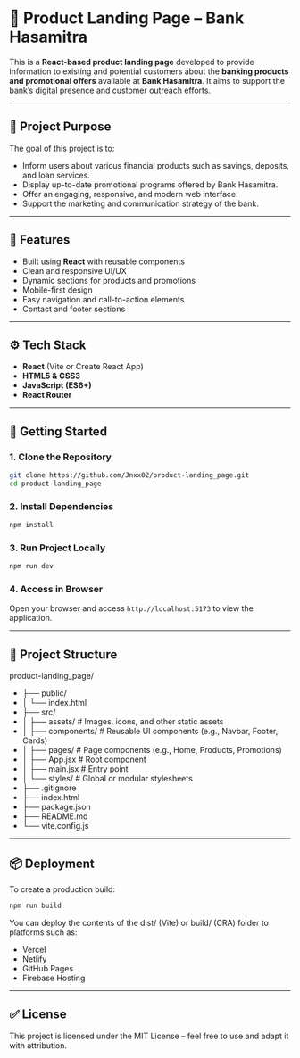 # 💼 Product Landing Page – Bank Hasamitra

This is a **React-based product landing page** developed to provide information to existing and potential customers about the **banking products and promotional offers** available at **Bank Hasamitra**. It aims to support the bank’s digital presence and customer outreach efforts.

---

## 🏦 Project Purpose

The goal of this project is to:
- Inform users about various financial products such as savings, deposits, and loan services.
- Display up-to-date promotional programs offered by Bank Hasamitra.
- Offer an engaging, responsive, and modern web interface.
- Support the marketing and communication strategy of the bank.

---

## 🌟 Features

- Built using **React** with reusable components
- Clean and responsive UI/UX
- Dynamic sections for products and promotions
- Mobile-first design
- Easy navigation and call-to-action elements
- Contact and footer sections

---

## ⚙️ Tech Stack

- **React** (Vite or Create React App)
- **HTML5 & CSS3**
- **JavaScript (ES6+)**
- **React Router**

---

## 🚀 Getting Started
### 1. Clone the Repository
```bash
git clone https://github.com/Jnxx02/product-landing_page.git
cd product-landing_page
```
### 2. Install Dependencies
```bash
npm install
```
### 3. Run Project Locally
```bash
npm run dev
```
### 4. Access in Browser
Open your browser and access `http://localhost:5173` to view the application.

---

## 📁 Project Structure
product-landing_page/
- ├── public/
- │   └── index.html
- ├── src/
- │   ├── assets/          # Images, icons, and other static assets
- │   ├── components/      # Reusable UI components (e.g., Navbar, Footer, Cards)
- │   ├── pages/           # Page components (e.g., Home, Products, Promotions)
- │   ├── App.jsx          # Root component
- │   ├── main.jsx         # Entry point
- │   └── styles/          # Global or modular stylesheets
- ├── .gitignore
- ├── index.html
- ├── package.json
- ├── README.md
- └── vite.config.js

---

## 📦 Deployment
To create a production build:
```bash
npm run build
```
You can deploy the contents of the dist/ (Vite) or build/ (CRA) folder to platforms such as:
- Vercel
- Netlify
- GitHub Pages
- Firebase Hosting

---

## ✅ License
This project is licensed under the MIT License – feel free to use and adapt it with attribution.
